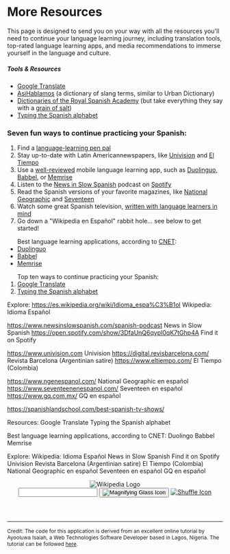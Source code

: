 <h1>More Resources</h1>


<p>This page is designed to send you on your way with all the resources you'll need to continue your language learning journey, including translation tools, top-rated language learning apps, and media recommendations to immerse yourself in the language and culture.</p>

<section>
	<h5>Tools & Resources</h5>
<ul>
  <li><a href="https://translate.google.com/">Google Translate</a></li>
  <li><a href="https://www.asihablamos.com/">AsiHablamos</a> (a dictionary of slang terms, similar to Urban Dictionary)</li>
  <li><a href="https://www.rae.es/recursos/diccionarios">Dictionaries of the Royal Spanish Academy</a> (but take everything they say with a <a href="https://www.nytimes.com/2010/11/26/world/europe/26spanish.html">grain of salt</a>)</li>
  <li><a href="https://studyspanish.com/typing-spanish-accents">Typing the Spanish alphabet</a></li>
</ul>
</section>

<section>
	<h3>Seven fun ways to continue practicing your Spanish:</h3>
<ol>
	<li>Find a <a href="https://www.fluentin3months.com/pen-pals/">language-learning pen pal</a></li>
	<li>Stay up-to-date with Latin Americannewspapers, like <a href="https://www.univision.com">Univision</a> and <a href="https://www.eltiempo.com/">El Tiempo</a></strong></li>
	<li>Use a <a href="https://www.cnet.com/news/best-language-learning-apps-become%20fluent/">well-reviewed</a> mobile language learning app, such as <a href="https://www.duolingo.com/">Duolinguo</a>, <a href="https://www.babbel.com/">Babbel</a>, or <a href="https://www.memrise.com/">Memrise</a></li>
	<li>Listen to the <a href="https://www.newsinslowspanish.com/spanish-podcast">News in Slow Spanish</a> podcast on <a href="https://open.spotify.com/show/3DfaUnQ6qypI0qK7tGhp4A">Spotify</a></li>
	<li>Read the Spanish versions of your favorite magazines, like <a href="https://www.ngenespanol.com/">National Geographic</a> and <a href="https://www.seventeenenespanol.com/">Seventeen</a></li>
	<li>Watch some great Spanish television, <a href="https://spanishlandschool.com/best-spanish-tv-shows/">written with language learners in mind</a></li>
	<li>Go down a "Wikipedia en Español" rabbit hole... see below to get started!</li>
</ol>
</section>


<ul>
  Best language learning applications, according to <a href="https://www.cnet.com/news/best-language-learning-apps-become fluent/">CNET</a>: 
  <li><a href="https://www.duolingo.com/">Duolinguo</a></li>
  <li><a href="https://www.babbel.com/">Babbel</a></li>
  <li><a href="https://www.memrise.com/">Memrise</a></li>
</ul>

<ol>
  Top ten ways to continue practicing your Spanish:
  <li><a href="https://translate.google.com/">Google Translate</a></li>
  <li><a href="https://studyspanish.com/typing-spanish-accents">Typing the Spanish alphabet</a></li>
</ol>
  
<p>
  
Explore:
https://es.wikipedia.org/wiki/Idioma_espa%C3%B1ol
Wikipedia: Idioma Español

https://www.newsinslowspanish.com/spanish-podcast
News in Slow Spanish
https://open.spotify.com/show/3DfaUnQ6qypI0qK7tGhp4A
Find it on Spotify

https://www.univision.com
Univision
https://digital.revisbarcelona.com/
Revista Barcelona (Argentinian satire)
https://www.eltiempo.com/
El Tiempo (Colombia)

https://www.ngenespanol.com/
National Geographic en español
https://www.seventeenenespanol.com/
Seventeen en español
https://www.gq.com.mx/
GQ en español


https://spanishlandschool.com/best-spanish-tv-shows/


Resources:
Google Translate
Typing the Spanish alphabet

Best language learning applications, according to CNET:
Duolingo
Babbel
Memrise

Explore:
Wikipedia: Idioma Español
News in Slow Spanish
Find it on Spotify
Univision
Revista Barcelona (Argentinian satire)
El Tiempo (Colombia)
National Geographic en español
Seventeen en español
GQ en español


</p>

<header class="searchForm-container">
<img src="https://image.ibb.co/e6vOFQ/wikipedia.png" alt="Wikipedia Logo">
<form class="searchForm">
        <input type="search" class="searchForm-input">
        <button type="submit" class="icon searchIcon">
          <img src="https://image.ibb.co/cpG8zk/search.png" alt="Magnifying Glass Icon">
        </button>
        <a href="" class="icon randomIcon">
          <img src="https://image.ibb.co/fR5OX5/random.png" alt="Shuffle Icon">
        </a>
      </form>
</header>
<section class="searchResults"></section>
  
<script>
  function handleSubmit(event) {
    // prevent page from reloading when form is submitted
  event.preventDefault();
  // get the value of the input field
  const input = document.querySelector('.searchForm-input').value;
  // remove whitespace from the input
  const searchQuery = input.trim();
  // call `fetchResults` and pass it the `searchQuery`
  fetchResults(searchQuery);
}

function fetchResults(searchQuery) {
	  const endpoint = `https://en.wikipedia.org/w/api.php?action=query&list=search&prop=info&inprop=url&utf8=&format=json&origin=*&srlimit=20&srsearch=${searchQuery}`;
  	fetch(endpoint)
  		.then(response => response.json())
  		.then(data => {
        const results = data.query.search;
  	  	displayResults(results);
		})
       .catch(() => document.querySelector('.searchForm-input').value = 'Please enter a search term.');
       //.catch(() => console.log('An error occured'));
}

function displayResults(results) {
  const searchResults = document.querySelector('.searchResults');
  searchResults.innerHTML = '';
  results.forEach(result => {
  const url = encodeURI(`https://en.wikipedia.org/wiki/${result.title}`);
  
  searchResults.insertAdjacentHTML('beforeend',
  
  `<div class="resultItem">
  <h3 class="resultItem-title">
  <a href="${url}" target="_blank" rel="noopener">${result.title}</a>
  </h3>
  <span class="resultItem-snippet">${result.snippet}</span><br>
  <a href="${url}" class="resultItem-link" target="_blank" rel="noopener">${url}</a>
  </div>`
  );
  
});

console.log(results);
}
const form = document.querySelector('.searchForm');
form.addEventListener('submit', handleSubmit);
</script>

<hr>
<div style="clear:both;"></div>
<div>
	<p style="font-size: 86%;">Credit: The code for this application is derived from an excellent online tutorial by Ayooluwa Isaiah, a Web Technologies Software Developer based in Lagos, Nigeria. The tutorial can be followed <a href="https://freshman.tech/wikipedia-javascript/">here</a>.</p></div>

